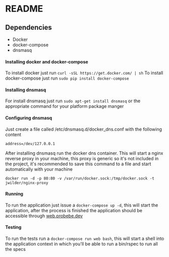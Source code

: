 # README

## Dependencies

- Docker
- docker-compose
- dnsmasq

#### Installing docker and docker-compose
To install docker just run ```curl -sSL https://get.docker.com/ | sh```
To install docker-compose just run ```sudo pip install docker-compose```

#### Installing dnsmasq
For install dnsmasq just run ```sudo apt-get install dnsmasq``` or the
appropriate command for your platform package manger

#### Configuring dnsmasq
Just create a file called /etc/dnsmasq.d/docker_dns.conf with the following
content
```
address=/dev/127.0.0.1
```

After installing dnsmasq run the docker dns container. This will start a nginx
reverse proxy in your machine, this proxy is generic so it's not included in the
project, it's recommended to save this command to a file and start automatically
with your machine
```
docker run -d -p 80:80 -v /var/run/docker.sock:/tmp/docker.sock -t jwilder/nginx-proxy
```

#### Running
To run the application just issue a ```docker-compose up -d```, this will start
the application, after the process is finished the application should be
accessible through [web.probebe.dev](http://web.probebe.dev)

#### Testing
To run the tests run a ```docker-compose run web bash```, this will start a
shell into the application context in which you'll be able to run a bin/rspec to
run all the specs
